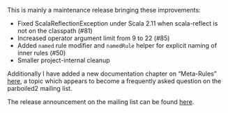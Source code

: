 This is mainly a maintenance release bringing these improvements:

- Fixed ScalaReflectionException under Scala 2.11 when scala-reflect is not on the classpath (#81)
- Increased operator argument limit from 9 to 22 (#85)
- Added `named` rule modifier and `namedRule` helper for explicit naming of inner rules (#50)
- Smaller project-internal cleanup

Additionally I have added a new documentation chapter on “Meta-Rules” [here](https://github.com/sirthias/parboiled2#advanced-techniques),
a topic which appears to become a frequently asked question on the parboiled2 mailing list.

The release announcement on the mailing list can be found
[here](https://groups.google.com/forum/#!topic/parboiled-user/Ygb_M6XU5P8).